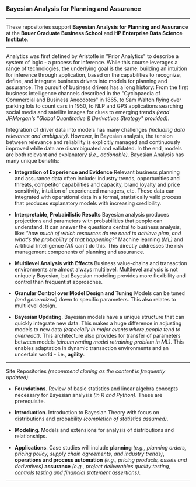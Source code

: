 
### Bayesian Analysis for Planning and Assurance

----

These repositories support **Bayesian Analysis for Planning and Assurance**  at the **Bauer Graduate Business School** and **HP Enterprise Data Science Institute**. 

----

Analytics was first defined by Aristotle in "Prior Analytics" to describe a system of logic - a process for inference. While this course leverages a range of technologies, the underlying goal is the same: building an intuition for inference through application, based on the capabilities to recognize, define, and integrate business drivers into models for planning and assurance. The pursuit of business drivers has a long history: From the first business intelligence channels described in the "Cyclopaedia of Commercial and Business Anecdotes" in 1865, to Sam Walton flying over parking lots to count cars in 1950, to NLP and GPS applications searching social media and satellite images for clues to emerging trends *(read  JPMorgan's "Global Quantitative & Derivatives Strategy" provided)*.   

Integration of driver data into models has many challenges *(including data relevance and ambiguity)*. However, in Bayesian analysis, the tension between relevance and reliability is explicitly managed and continuously improved while data are disambiguated and validated. In the end, models are both relevant and explanatory *(i.e., actionable)*. Bayesian Analysis has many unique benefits:      

* **Integration of Experience and Evidence** Relevant business planning and assurance data often include: industry trends, opportunities and threats, competitor capabilities and capacity, brand loyalty and price sensitivity, intuition of experienced managers, etc. These data can integrated with operational data in a formal, statistically valid process that produces explanatory models with increasing credibility. 

* **Interpretable, Probabilistic Results** Bayesian analysis produces projections and parameters with probabilities that people can understand. It can answer the questions central to business analysis, like: *"how much of which resources do we need to achieve plan, and what's the probability of that happening?"* Machine learning *(ML)* and Artificial Intelligence *(AI)* can't do this. This directly addresses the risk management components of planning and assurance. 

* **Multilevel Analysis with Effects** Business value-chains and transaction environments are almost always multilevel. Multilevel analysis is not uniquely Bayesian, but Bayesian modeling provides more flexibility and control than frequentist approaches. 

* **Granular Control over Model Design and Tuning** Models can be tuned *(and generalized)* down to specific parameters. This also relates to multilevel design.

* **Bayesian Updating**. Bayesian models have a unique structure that can quickly integrate new data. This makes a huge difference in adjusting models to new data *(especially in major events where people tend to overreact)*. This architecture also provides for transfer of parameters between models *(circumventing model retraining problem in ML)*. This enables adaptation in dynamic transaction environments and an uncertain world - i.e., **agility**. 

----

Site Repositories *(recommend cloning as the content is frequently updated)*:

* **Foundations**. Review of basic statistics and linear algebra concepts necessary for Bayesian analysis *(in R and Python)*. These are prerequisite.

* **Introduction**. Introduction to Bayesian Theory with focus on distributions and probability *(completion of statistics assumed)*.   

* **Modeling**. Models and extensions for analysis of distributions and relationships.  

* **Applications**. Case studies will include **planning**  *(e.g., planning orders, pricing policy, supply chain agreements, and industry trends)*, **operations and process automation** *(e.g., pricing products, assets and derivatives)* **assurance** *(e.g., project deliverables quality testing, controls testing and financial statement assertions)*.

------
